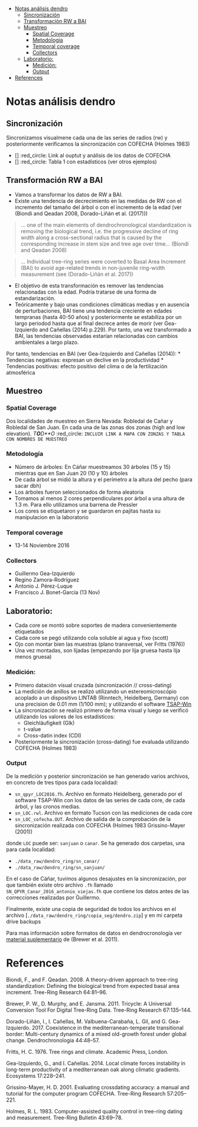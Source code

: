 -   [Notas análisis dendro](#notas-analisis-dendro)
    -   [Sincronización](#sincronizacion)
    -   [Transformación RW a BAI](#transformacion-rw-a-bai)
    -   [Muestreo](#muestreo)
        -   [Spatial Coverage](#spatial-coverage)
        -   [Metodología](#metodologia)
        -   [Temporal coverage](#temporal-coverage)
        -   [Collectors](#collectors)
    -   [Laboratorio:](#laboratorio)
        -   [Medición:](#medicion)
        -   [Output](#output)
-   [References](#references)

Notas análisis dendro
=====================

Sincronización
--------------

Sincronizamos visualmene cada una de las series de radios (rw) y posteriormente verificamos la sincronización con COFECHA (Holmes 1983)

-   \[\] :red\_circle: Link al ouptut y análisis de los datos de COFECHA
-   \[\] :red\_circle: Tabla 1 con estadísticos (ver otros ejemplos)

Transformación RW a BAI
-----------------------

-   Vamos a transformar los datos de RW a BAI.
-   Existe una tendencia de decrecimiento en las medidas de RW con el incremento del tamaño del árbol o con el incremento de la edad (ver (Biondi and Qeadan 2008, Dorado-Liñán et al. (2017)))

> ... one of the main elements of dendrochronological standardization is removing the biological trend, i.e. the progressive decline of ring width along a cross-sectional radius that is caused by the corresponding increase in stem size and tree age over time... (Biondi and Qeadan 2008)

> ... Individual tree-ring series were coverted to Basal Area Increment (BAI) to avoid age-related trends in non-juvenile ring-width measurement (see (Dorado-Liñán et al. 2017))

-   El objetivo de esta transformación es remover las tendencias relacionadas con la edad. Podría tratarse de una forma de estandarización.
-   Teóricamente y bajo unas condiciones climáticas medias y en ausencia de perturbaciones, BAI tiene una tendencia creciente en edades tempranas (hasta 40-50 años) y posteriormente se estabiliza por un largo periodod hasta que al final decrece antes de morir (ver Gea-Izquierdo and Cañellas (2014) p.229). Por tanto, una vez transformado a BAI, las tendencias observadas estarían relacionadas con cambios ambientales a largo plazo.

Por tanto, tendencias en BAI (ver Gea-Izquierdo and Cañellas (2014)): \* Tendencias negativas: expresan un declive en la productividad \* Tendencias positivas: efecto positivo del clima o de la fertilización atmosférica

Muestreo
--------

### Spatial Coverage

Dos localidades de muestreo en Sierra Nevada: Robledal de Cañar y Robledal de San Juan. En cada una de las zonas dos zonas (high and low elevation). *T**O**D**O* :red\_circle: `INCLUIR LINK A MAPA CON ZONZAS Y TABLA CON NOMBRES DE MUESTREO`

### Metodología

-   Número de árboles: En Cáñar muestreamos 30 árboles (15 y 15) mientras que en San Juan 20 (10 y 10) árboles
-   De cada árbol se midió la altura y el perímetro a la altura del pecho (para sacar dbh)
-   Los árboles fueron seleccionados de forma aleatoria
-   Tomamos al menos 2 cores perpendiculares por árbol a una altura de 1.3 m. Para ello utilizamos una barrena de Pressler
-   Los cores se etiquetaron y se guardaron en pajitas hasta su manipulacion en la laboratorio

### Temporal coverage

-   13-14 Noviembre 2016

### Collectors

-   Guillermo Gea-Izquierdo
-   Regino Zamora-Rodríguez
-   Antonio J. Pérez-Luque
-   Francisco J. Bonet-García (13 Nov)

Laboratorio:
------------

-   Cada core se montó sobre soportes de madera convenientemente etiquetados
-   Cada core se pegó utilizando cola soluble al agua y fixo (scott)
-   Ojo con montar bien las muestras (plano transversal, ver Fritts (1976))
-   Una vez montadas, son lijadas (empezando por lija gruesa hasta lija menos gruesa)

### Medición:

-   Primero datación visual cruzada (sincronización // cross-dating)
-   La medición de anillos se realizó utilizando un estereomicroscópio acoplado a un dispositivo LINTAB (Rinntech, Heidelberg, Germany) con una precision de 0.01 mm (1/100 mm); y utilizando el software [TSAP-Win](http://www.rinntech.de/content/view/17/48/lang,english/index.html)
-   La sincronización se realizó primero de forma visual y luego se verificó utilizando los valores de los estadísticos:
    -   Gleichläufigkeit (Glk)
    -   t-value
    -   Cross-datin index (CDI)
-   Posteriormente la sincronización (cross-dating) fue evaluada utilizando COFECHA (Holmes 1983)

### Output

De la medición y posterior sincronización se han generado varios archivos, en concreto de tres tipos para cada localidad:

-   `sn_qpyr_LOC2016.fh`. Archivo en formato Heidelberg, generado por el software TSAP-Win con los datos de las series de cada core, de cada árbol, y las cronos medias.
-   `sn_LOC.rwl`. Archivo en formato Tucson con las mediciones de cada core
-   `sn_LOC_cofecha.OUT`. Archivo de salida de la comprobación de la sincronización realizada con COFECHA (Holmes 1983 Grissino-Mayer (2001))

donde `LOC` puede ser: `sanjuan` o `canar`. Se ha generado dos carpetas, una para cada localidad:

-   `./data_raw/dendro_ring/sn_canar/`
-   `./data_raw/dendro_ring/sn_sanjuan/`

En el caso de Cáñar, tuvimos algunos desajustes en la sincronización, por que también existe otro archivo `.fh` llamado `SN_QPYR_Canar_2016_antonio_viejas.fh` que contiene los datos antes de las correcciones realizadas por Guillermo.

Finalmente, existe una copia de seguridad de todos los archivos en el archivo \[`./data_raw/dendro_ring/copia_seg/dendro.zip`\] y en mi carpeta drive backups

Para mas información sobre formatos de datos en dendrocronología ver [material suplementario](http://www.treeringsociety.org/resources/SOM/Brewer_Murphy_SupplementaryMaterial.pdf) de (Brewer et al. 2011).

References
==========

Biondi, F., and F. Qeadan. 2008. A theory-driven approach to tree-ring standardization: Defining the biological trend from expected basal area increment. Tree-Ring Research 64:81–96.

Brewer, P. W., D. Murphy, and E. Jansma. 2011. Tricycle: A Universal Conversion Tool For Digital Tree-Ring Data. Tree-Ring Research 67:135–144.

Dorado-Liñán, I., I. Cañellas, M. Valbuena-Carabaña, L. Gil, and G. Gea-Izquierdo. 2017. Coexistence in the mediterranean-temperate transitional border: Multi-century dynamics of a mixed old-growth forest under global change. Dendrochronologia 44:48–57.

Fritts, H. C. 1976. Tree rings and climate. Academic Press, London.

Gea-Izquierdo, G., and I. Cañellas. 2014. Local climate forces instability in long-term productivity of a mediterranean oak along climatic gradients. Ecosystems 17:228–241.

Grissino-Mayer, H. D. 2001. Evaluating crossdating accuracy: a manual and tutorial for the computer program COFECHA. Tree-Ring Research 57:205–221.

Holmes, R. L. 1983. Computer-assisted quality control in tree-ring dating and measurement. Tree-Ring Bulletin 43:69–78.
